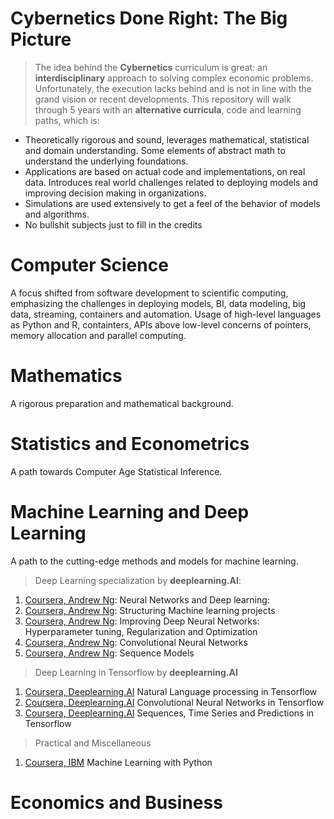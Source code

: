 # Cybernetics Done Right: The Big Picture

> The idea behind the **Cybernetics** curriculum is great: an **interdisciplinary** approach to solving complex economic problems. Unfortunately, the execution lacks behind and is not in line with the grand vision or recent developments. This repository will walk through 5 years with an **alternative curricula**, code and learning paths, which is:

* Theoretically rigorous and sound, leverages mathematical, statistical and domain understanding. Some elements of abstract math to understand the underlying foundations.
* Applications are based on actual code and implementations, on real data. Introduces real world challenges related to deploying models and improving decision making in organizations.
* Simulations are used extensively to get a feel of the behavior of models and algorithms.
* No bullshit subjects just to fill in the credits


# Computer Science

A focus shifted from software development to scientific computing, emphasizing the challenges in deploying models, BI, data modeling, big data, streaming, containers and automation. Usage of high-level languages as Python and R, containters, APIs above low-level concerns of pointers, memory allocation and parallel computing.





# Mathematics

A rigorous preparation and mathematical background.


# Statistics and Econometrics

A path towards Computer Age Statistical Inference.




# Machine Learning and Deep Learning

A path to the cutting-edge methods and models for machine learning.

> Deep Learning specialization by **deeplearning.AI**:

1. [Coursera, Andrew Ng](https://www.coursera.org/learn/neural-networks-deep-learning): Neural Networks and Deep learning:
2. [Coursera, Andrew Ng](https://www.coursera.org/learn/machine-learning-projects): Structuring Machine learning projects
3. [Coursera, Andrew Ng](https://www.coursera.org/learn/deep-neural-network): Improving Deep Neural Networks: Hyperparameter tuning, Regularization and Optimization
4. [Coursera, Andrew Ng](https://www.coursera.org/learn/convolutional-neural-networks): Convolutional Neural Networks
5. [Coursera, Andrew Ng](https://www.coursera.org/learn/nlp-sequence-models): Sequence Models


> Deep Learning in Tensorflow by **deeplearning.AI**

1. [Coursera, Deeplearning.AI](https://www.coursera.org/learn/natural-language-processing-tensorflow) Natural Language processing in Tensorflow
2. [Coursera, Deeplearning.AI](https://www.coursera.org/learn/convolutional-neural-networks-tensorflow) Convolutional Neural Networks in Tensorflow
3. [Coursera, Deeplearning.AI](https://www.coursera.org/learn/tensorflow-sequences-time-series-and-prediction) Sequences, Time Series and Predictions in Tensorflow

> Practical and Miscellaneous

1. [Coursera, IBM](https://www.coursera.org/learn/machine-learning-with-python/home/welcome) Machine Learning with Python

# Economics and Business
